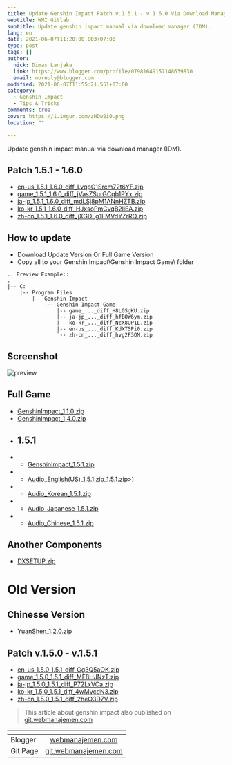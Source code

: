 ```yaml
---
title: Update Genshin Impact Patch v.1.5.1 - v.1.6.0 Via Download Manager
webtitle: WMI Gitlab
subtitle: Update genshin impact manual via download manager (IDM).
lang: en
date: 2021-06-07T11:20:00.003+07:00
type: post
tags: []
author:
  nick: Dimas Lanjaka
  link: https://www.blogger.com/profile/07981649157148639830
  email: noreply@blogger.com
modified: 2021-06-07T11:55:21.551+07:00
category:
  - Genshin Impact
  - Tips & Tricks
comments: true
cover: https://i.imgur.com/zHDw2i0.png
location: ""

---
```


<p>Update genshin impact manual via download manager (IDM).</p><a name="more"></a><h2 id="patch-1-5-1-1-6-0">Patch 1.5.1 - 1.6.0</h2><ul><li><a href="https://autopatchhk.yuanshen.com/client_app/update/hk4e_global/10/en-us_1.5.1_1.6.0_diff_LvqpG1Srcm72t6YF.zip" rel="noopener noreferer nofollow">en-us_1.5.1_1.6.0_diff_LvqpG1Srcm72t6YF.zip</a></li><li><a href="https://autopatchhk.yuanshen.com/client_app/update/hk4e_global/10/game_1.5.1_1.6.0_diff_jVasZSurGCqb1PYx.zip" rel="noopener noreferer nofollow">game_1.5.1_1.6.0_diff_jVasZSurGCqb1PYx.zip</a></li><li><a href="https://autopatchhk.yuanshen.com/client_app/update/hk4e_global/10/ja-jp_1.5.1_1.6.0_diff_mdLSj8pM1ANnHZTB.zip" rel="noopener noreferer nofollow">ja-jp_1.5.1_1.6.0_diff_mdLSj8pM1ANnHZTB.zip</a></li><li><a href="https://autopatchhk.yuanshen.com/client_app/update/hk4e_global/10/ko-kr_1.5.1_1.6.0_diff_HJxsoPmCvqB2liEA.zip" rel="noopener noreferer nofollow">ko-kr_1.5.1_1.6.0_diff_HJxsoPmCvqB2liEA.zip</a></li><li><a href="https://autopatchhk.yuanshen.com/client_app/update/hk4e_global/10/zh-cn_1.5.1_1.6.0_diff_jXGDLg1FMVdYZrRQ.zip" rel="noopener noreferer nofollow">zh-cn_1.5.1_1.6.0_diff_jXGDLg1FMVdYZrRQ.zip</a></li></ul><h2 id="how-to-update">How to update</h2><ul><li>Download Update Version Or Full Game Version</li><li>Copy all to your Genshin Impact\Genshin Impact Game\ folder</li></ul><pre><code>.. Preview Example::<br>.<br>|<span class="hljs-comment">-- C:</span><br>    |<span class="hljs-comment">-- Program Files</span><br>        |<span class="hljs-comment">-- Genshin Impact</span><br>            |<span class="hljs-comment">-- Genshin Impact Game</span><br>                |<span class="hljs-comment">-- game_..._diff_H8LGSgKU.zip</span><br>                |<span class="hljs-comment">-- ja-jp_..._diff_hfBOW6ym.zip</span><br>                |<span class="hljs-comment">-- ko-kr_..._diff_NcX8UP1L.zip</span><br>                |<span class="hljs-comment">-- en-us_..._diff_KdXT5Pi0.zip</span><br>                `<span class="hljs-comment">-- zh-cn_..._diff_hvg2F3QM.zip</span><br></code></pre><h2 id="screenshot">Screenshot</h2><p><img src="https://i.imgur.com/zHDw2i0.png" alt="preview"></p><h2 id="full-game">Full Game</h2><ul><li><a href="https://autopatchhk.yuanshen.com/client_app/pc_mihoyo/20201111_8e266b33e565ddf8/GenshinImpact_1.1.0.zip" rel="noopener noreferer nofollow">GenshinImpact_1.1.0.zip</a></li><li><a href="https://autopatchhk.yuanshen.com/client_app/pc_mihoyo/20210317_67c8f1002bb26672/GenshinImpact_1.4.0.zip" rel="noopener noreferer nofollow">GenshinImpact_1.4.0.zip</a></li><li><h2 id="1-5-1">1.5.1</h2></li><li><ul><li><a href="https://autopatchhk.yuanshen.com/client_app/pc_mihoyo/20210430_27ad367085356fd4/GenshinImpact_1.5.1.zip" rel="noopener noreferer nofollow">GenshinImpact_1.5.1.zip</a></li></ul></li><li><ul><li><a href="https://autopatchhk.yuanshen.com/client_app/pc_mihoyo/20210430_27ad367085356fd4/Audio_English(US" rel="noopener noreferer nofollow">Audio_English(US)_1.5.1.zip</a>_1.5.1.zip&gt;)</li></ul></li><li><ul><li><a href="https://autopatchhk.yuanshen.com/client_app/pc_mihoyo/20210430_27ad367085356fd4/Audio_Korean_1.5.1.zip" rel="noopener noreferer nofollow">Audio_Korean_1.5.1.zip</a></li></ul></li><li><ul><li><a href="https://autopatchhk.yuanshen.com/client_app/pc_mihoyo/20210430_27ad367085356fd4/Audio_Japanese_1.5.1.zip" rel="noopener noreferer nofollow">Audio_Japanese_1.5.1.zip</a></li></ul></li><li><ul><li><a href="https://autopatchhk.yuanshen.com/client_app/pc_mihoyo/20210430_27ad367085356fd4/Audio_Chinese_1.5.1.zip" rel="noopener noreferer nofollow">Audio_Chinese_1.5.1.zip</a></li></ul></li></ul><h2 id="another-components">Another Components</h2><ul><li><a href="https://autopatchhk.yuanshen.com/client_app/plugins/DXSETUP.zip" rel="noopener noreferer nofollow">DXSETUP.zip</a></li></ul><h1 id="old-version">Old Version</h1><h2 id="chinesse-version">Chinesse Version</h2><ul><li><a href="https://autopatchhk.yuanshen.com/client_app/update/hk4e_global/10/YuanShen_1.2.0.zip" rel="noopener noreferer nofollow">YuanShen_1.2.0.zip</a></li></ul><h2 id="patch-v-1-5-0-v-1-5-1">Patch v.1.5.0 - v.1.5.1</h2><ul><li><a href="https://autopatchhk.yuanshen.com/client_app/update/hk4e_global/10/en-us_1.5.0_1.5.1_diff_Gg3Q5aOK.zip" rel="noopener noreferer nofollow">en-us_1.5.0_1.5.1_diff_Gg3Q5aOK.zip</a></li><li><a href="https://autopatchhk.yuanshen.com/client_app/update/hk4e_global/10/game_1.5.0_1.5.1_diff_MF8HJNzT.zip" rel="noopener noreferer nofollow">game_1.5.0_1.5.1_diff_MF8HJNzT.zip</a></li><li><a href="https://autopatchhk.yuanshen.com/client_app/update/hk4e_global/10/ja-jp_1.5.0_1.5.1_diff_P72LxVCa.zip" rel="noopener noreferer nofollow">ja-jp_1.5.0_1.5.1_diff_P72LxVCa.zip</a></li><li><a href="https://autopatchhk.yuanshen.com/client_app/update/hk4e_global/10/ko-kr_1.5.0_1.5.1_diff_4wMycdN3.zip" rel="noopener noreferer nofollow">ko-kr_1.5.0_1.5.1_diff_4wMycdN3.zip</a></li><li><a href="https://autopatchhk.yuanshen.com/client_app/update/hk4e_global/10/zh-cn_1.5.0_1.5.1_diff_2heO3D7V.zip" rel="noopener noreferer nofollow">zh-cn_1.5.0_1.5.1_diff_2heO3D7V.zip</a></li></ul><blockquote>This article about genshin impact also published on <a href="https://git.webmanajemen.com">git.webmanajemen.com</a></blockquote> <table><thead><tr><th></th><th style="text-align:center"></th></tr></thead><tbody><tr><td>Blogger</td><td style="text-align:center"><a href="https://webmanajemen.com">webmanajemen.com</a></td></tr><tr><td>Git Page</td><td style="text-align:center"><a href="https://git.webmanajemen.com">git.webmanajemen.com</a></td></tr></tbody></table>